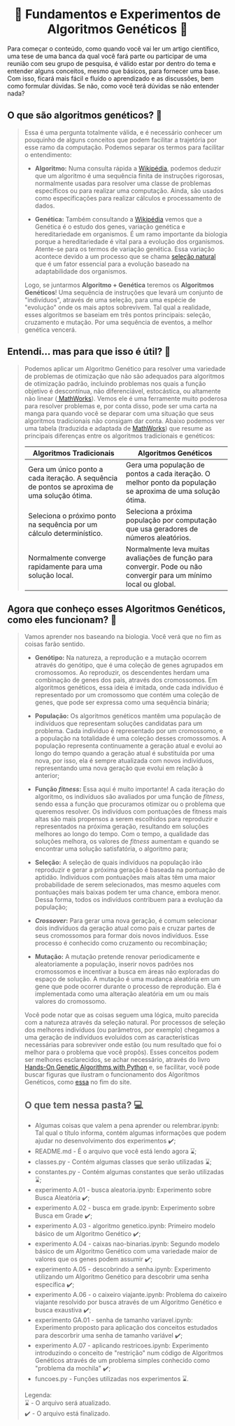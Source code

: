<h1 align="center">🧪 Fundamentos e Experimentos de Algoritmos Genéticos 🧐 </h1>

Para começar o conteúdo, como quando você vai ler um artigo científico, uma tese de uma banca da qual você fará parte ou participar de uma reunião com seu grupo de pesquisa, é válido estar por dentro do tema e entender alguns conceitos, mesmo que básicos, para fornecer uma base. Com isso, ficará mais fácil e fluído o aprendizado e as discussões, bem como formular dúvidas. Se não, como você terá dúvidas se não entender nada?

<h2> O que são algoritmos genéticos? 🤔 </h2>

<blockquote>Essa é uma pergunta totalmente válida, e é necessário conhecer um pouquinho de alguns conceitos que podem facilitar a trajetória por esse ramo da computação.
Podemos separar os termos para facilitar o entendimento: <br>

- **Algoritmo:** Numa consulta rápida a <a href="https://en.wikipedia.org/wiki/Algorithm"> Wikipédia</a>, podemos deduzir que um algoritmo é uma sequência finita de instruções rigorosas, normalmente usadas para resolver uma classe de problemas específicos ou para realizar uma computação. Ainda, são usados como especificações para realizar cálculos e processamento de dados. <br>

- **Genética:** Também consultando a <a href="https://en.wikipedia.org/wiki/Genetics"> Wikipédia</a> vemos que a Genética é o estudo dos genes, variação genética e hereditariedade em organismos. É um ramo importante da biologia porque a hereditariedade é vital para a evolução dos organismos. Atente-se para os termos de variação genética. Essa variação acontece devido a um processo que se chama <a href="https://education.nationalgeographic.org/resource/natural-selection/"> seleção natural</a> que é um fator essencial para a evolução baseado na adaptabilidade dos organismos.

Logo, se juntarmos **Algoritmo + Genética** teremos os **Algoritmos Genéticos**! Uma sequência de instruções que levará um conjunto de "indivíduos", através de uma seleção, para uma espécie de "evolução" onde os mais aptos sobrevivem. Tal qual a realidade, esses algoritmos se baseiam em três pontos principais: seleção, cruzamento e mutação. Por uma sequência de eventos, a melhor genética vencerá.</blockquote>

<h2> Entendi... mas para que isso é útil? 🤔 </h2>

<blockquote>Podemos aplicar um Algoritmo Genético para resolver uma variedade de problemas de otimização que não são adequados para algoritmos de otimização padrão, incluindo problemas nos quais a função objetivo é descontínua, não diferenciável, estocástica, ou altamente não linear (<a href="https://www.mathworks.com/help/gads/what-is-the-genetic-algorithm.html"> MathWorks</a>). Vemos ele é uma ferramente muito poderosa para resolver problemas e, por conta disso, pode ser uma carta na manga para quando você se deparar com uma situação que seus algoritmos tradicionais não consigam dar conta. Abaixo podemos ver uma tabela (traduzida e adaptada de <a href="https://www.mathworks.com/help/gads/what-is-the-genetic-algorithm.html"> MathWorks</a>) que resume as principais diferenças entre os algoritmos tradicionais e genéticos: <br> 
<p align="center">

| Algoritmos Tradicionais | Algoritmos Genéticos |
| ---------------- | ---------------- |
| Gera um único ponto a cada iteração. A sequência de pontos se aproxima de uma solução ótima.  | Gera uma população de pontos a cada iteração. O melhor ponto da população se aproxima de uma solução ótima.  |
| Seleciona o próximo ponto na sequência por um cálculo determinístico. | Seleciona a próxima população por computação que usa geradores de números aleatórios.  |
| Normalmente converge rapidamente para uma solução local.  | Normalmente leva muitas avaliações de função para convergir. Pode ou não convergir para um mínimo local ou global.  |

</p>
</blockquote>

<h2> Agora que conheço esses Algoritmos Genéticos, como eles funcionam? 🤔 </h2>

<blockquote>Vamos aprender nos baseando na biologia. Você verá que no fim as coisas farão sentido. <br>

- **Genótipo:** Na natureza, a reprodução e a mutação ocorrem através do genótipo, que é uma coleção de genes agrupados em cromossomos. Ao reproduzir, os descendentes herdam uma combinação de genes dos pais, através dos cromossomos. Em algoritmos genéticos, essa ideia é imitada, onde cada indivíduo é representado por um cromossomo que contém uma coleção de genes, que pode ser expressa como uma sequência binária; <br>

- **População:** Os algoritmos genéticos mantêm uma população de indivíduos que representam soluções candidatas para um problema. Cada indivíduo é representado por um cromossomo, e a população na totalidade é uma coleção desses cromossomos. A população representa continuamente a geração atual e evolui ao longo do tempo quando a geração atual é substituída por uma nova, por isso, ela é sempre atualizada com novos indivíduos, representando uma nova geração que evolui em relação à anterior; <br>

- **Função _fitness_:** Essa aqui é muito importante! A cada iteração do algoritmo, os indivíduos são avaliados por uma função de _fitness_, sendo essa a função que procuramos otimizar ou o problema que queremos resolver. Os indivíduos com pontuações de fitness mais altas são mais propensos a serem escolhidos para reproduzir e representados na próxima geração, resultando em soluções melhores ao longo do tempo.  Com o tempo, a qualidade das soluções melhora, os valores de _fitness_ aumentam e quando se encontrar uma solução satisfatória, o algoritmo para; <br>

- **Seleção:** A seleção de quais indivíduos na população irão reproduzir e gerar a próxima geração é baseada na pontuação de aptidão. Indivíduos com pontuações mais altas têm uma maior probabilidade de serem selecionados, mas mesmo aqueles com pontuações mais baixas podem ter uma chance, embora menor. Dessa forma, todos os indivíduos contribuem para a evolução da população; <br>

- **_Crossover_:** Para gerar uma nova geração, é comum selecionar dois indivíduos da geração atual como pais e cruzar partes de seus cromossomos para formar dois novos indivíduos. Esse processo é conhecido como cruzamento ou recombinação; <br>

- **Mutação:** A mutação pretende renovar periodicamente e aleatoriamente a população, inserir novos padrões nos cromossomos e incentivar a busca em áreas não exploradas do espaço de solução. A mutação é uma mudança aleatória em um gene que pode ocorrer durante o processo de reprodução. Ela é implementada como uma alteração aleatória em um ou mais valores do cromossomo. <br>

Você pode notar que as coisas seguem uma lógica, muito parecida com a natureza através da seleção natural. Por processos de seleção dos melhores indivíduos (ou parâmetros, por exemplo) chegamos a uma geração de indivíduos evoluídos com as características necessárias para sobreviver onde estão (ou num resultado que foi o melhor para o problema que você propôs). Esses conceitos podem ser melhores esclarecidos, se achar necessário, através do livro <a href="https://www.amazon.com.br/Hands-Genetic-Algorithms-Python-intelligence-ebook/dp/B0842372RQ"> Hands-On Genetic Algorithms with Python</a> e, se facilitar, você pode buscar figuras que ilustram o funcionamento dos Algoritmos Genéticos, como <a href="https://bcc.ime.usp.br/tccs/2003/anselmo/node12.html"> essa</a> no fim do site. <br>

<h2> O que tem nessa pasta? 💻 </h2>

- Algumas coisas que valem a pena aprender ou relembrar.ipynb: Tal qual o título informa, contém algumas informações que podem ajudar no desenvolvimento dos experimentos ✔️;
- README.md - É o arquivo que você está lendo agora ⌛;
- classes.py - Contém algumas classes que serão utilizadas ⌛;
- constantes.py - Contém algumas constantes que serão utilizadas ⌛;
- experimento A.01 - busca aleatoria.ipynb: Experimento sobre Busca Aleatória ✔️;
- experimento A.02 - busca em grade.ipynb: Experimento sobre Busca em Grade ✔️;
- experimento A.03 - algoritmo genetico.ipynb: Primeiro modelo básico de um Algoritmo Genético ✔️;
- experimento A.04 - caixas nao-binarias.ipynb: Segundo modelo básico de um Algoritmo Genético com uma variedade maior de valores que os genes podem assumir ✔️;
- experimento A.05 - descobrindo a senha.ipynb: Experimento utilizando um Algoritmo Genético para descobrir uma senha específica ✔️;
- experimento A.06 - o caixeiro viajante.ipynb: Problema do caixeiro viajante resolvido por busca através de um Algoritmo Genético e busca exaustiva ✔️;
- experimento GA.01 - senha de tamanho variavel.ipynb: Experimento proposto para aplicação dos conceitos estudados para descorbrir uma senha de tamanho variável ✔️;
- experimento A.07 - aplicando restricoes.ipynb: Experimento introduzindo o conceito de "restrição" num código de Algoritmos Genéticos através de um problema simples conhecido como "problema da mochila" ✔️;
- funcoes.py - Funções utilizadas nos experimentos ⌛.

Legenda: <br>
⌛ - O arquivo será atualizado. <br>
✔️ - O arquivo está finalizado.
